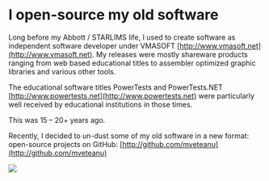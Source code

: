 I open-source my old software
=============================

Long before my Abbott / STARLIMS life, I used to create software as independent software developer under VMASOFT [http://www.vmasoft.net](http://www.vmasoft.net). 
My releases were mostly shareware products ranging from web based educational titles to assembler optimized graphic libraries and various other tools.

The educational software titles PowerTests and PowerTests.NET [http://www.powertests.net](http://www.powertests.net) were particularly well received by educational institutions in those times.

This was 15 – 20+ years ago. 

Recently, I decided to un-dust some of my old software in a new format: open-source projects on GitHub: [http://github.com/mveteanu](http://github.com/mveteanu)

![](/img/os_vmasoft.png)


